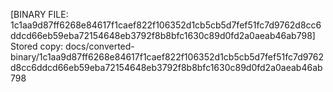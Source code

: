 [BINARY FILE: 1c1aa9d87ff6268e84617f1caef822f106352d1cb5cb5d7fef51fc7d9762d8cc6ddcd66eb59eba72154648eb3792f8b8bfc1630c89d0fd2a0aeab46ab798]
Stored copy: docs/converted-binary/1c1aa9d87ff6268e84617f1caef822f106352d1cb5cb5d7fef51fc7d9762d8cc6ddcd66eb59eba72154648eb3792f8b8bfc1630c89d0fd2a0aeab46ab798
